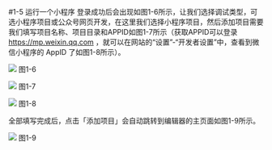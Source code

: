 #1-5 运行一个小程序
登录成功后会出现如图1-6所示，让我们选择调试类型，可选小程序项目或公众号网页开发，在这里我们选择小程序项目，然后添加项目需要我们填写项目名称、项目目录和APPID如图1-7所示（获取APPID可以登录 https://mp.weixin.qq.com ，就可以在网站的“设置”-“开发者设置”中，查看到微信小程序的 AppID 了如图1-8所示）。

![](/assets/图1-6.png)
图1-6

![](/assets/图1-7.png)
图1-7

![](/assets/图1-8.png)
图1-8

全部填写完成后，点击「添加项目」会自动跳转到编辑器的主页面如图1-9所示。

![](/assets/图1-9.png)
图1-9
